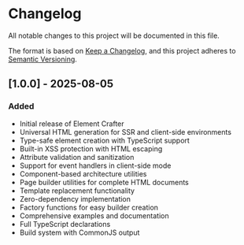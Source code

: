 # Changelog

All notable changes to this project will be documented in this file.

The format is based on [Keep a Changelog](https://keepachangelog.com/en/1.0.0/),
and this project adheres to [Semantic Versioning](https://semver.org/spec/v2.0.0.html).

## [1.0.0] - 2025-08-05

### Added

- Initial release of Element Crafter
- Universal HTML generation for SSR and client-side environments
- Type-safe element creation with TypeScript support
- Built-in XSS protection with HTML escaping
- Attribute validation and sanitization
- Support for event handlers in client-side mode
- Component-based architecture utilities
- Page builder utilities for complete HTML documents
- Template replacement functionality
- Zero-dependency implementation
- Factory functions for easy builder creation
- Comprehensive examples and documentation
- Full TypeScript declarations
- Build system with CommonJS output
